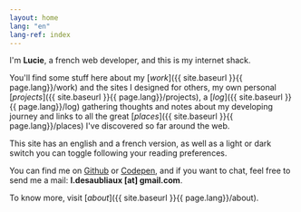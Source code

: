 ```yaml
---
layout: home
lang: "en"
lang-ref: index
---
```

I'm **Lucie**, a french web developer, and this is my internet shack.

 You'll find some stuff here about my [*work*]({{ site.baseurl }}{{ page.lang}}/work) and the sites I designed for others, my own personal [*projects*]({{ site.baseurl }}{{ page.lang}}/projects), a [*log*]({{ site.baseurl }}{{ page.lang}}/log) gathering thoughts and notes about my developing journey and links to all the great [*places*]({{ site.baseurl }}{{ page.lang}}/places) I've discovered so far around the web.

This site has an english and a french version, as well as a light or dark switch you can toggle following your reading preferences.

You can find me on [Github](https://github.com/PQuod) or [Codepen](https://codepen.io/pquod), and if you want to chat, feel free to send me a mail: **l.desaubliaux [at] gmail.com**.

To know more, visit [*about*]({{ site.baseurl }}{{ page.lang}}/about).
